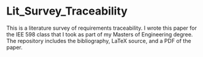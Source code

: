 # Lit_Survey_Traceability
This is a literature survey of requirements traceability.  I wrote this paper for the IEE 598 class that
I took as part of my Masters of Engineering degree.  The repository includes the bibliography, LaTeX source,
and a PDF of the paper.
